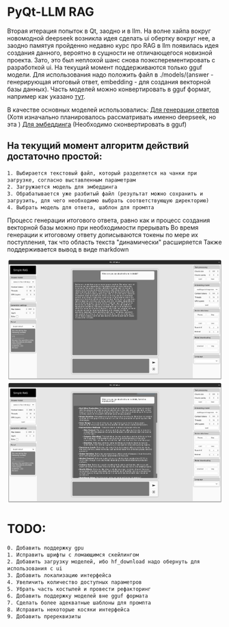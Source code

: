 # PyQt-LLM RAG
Вторая итерация попыток в Qt, заодно и в llm. На волне хайпа вокруг новомодной deepseek возникла идея сделать ui обертку вокруг нее, а заодно памятуя пройденно недавно курс про RAG в llm появилась идея создания данного, вероятно в сущности не отличающегося новизной проекта. Зато, это был неплохой шанс снова поэксперементировать с разработкой ui. На текущий момент поддерживаются только gguf модели. Для использования надо положить файл в ./models/(answer - генерирующая итоговый ответ, embedding - для создания векторной базы данных).
Часть моделей можно конвертировать в gguf формат, например как указано [тут](https://github.com/ggerganov/llama.cpp/discussions/2948).

В качестве основных моделей использовались:
[Для генерации ответов](https://huggingface.co/ruslandev/llama-3-8b-gpt-4o-ru1.0-gguf) (Хотя изначально планировалось рассматривать именно deepseek, но эта )
[Для эмбеддинга](https://huggingface.co/intfloat/multilingual-e5-large-instruct) (Необходимо сконвертировать в gguf)




## На текущий момент алгоритм действий достаточно простой:
    1. Выбирается текстовый файл, который разделяется на чанки при загрузке, согласно выставленным параметрам
    2. Загружается модель для эмбеддинга
    3. Обрабатывается уже разбитый файл (результат можно сохранить и загрузить, для чего необходимо выбрать соответствующую директорию)
    4. Выбрать модель для ответа, шаблон для промпта

Процесс генерации итогового ответа, равно как и процесс создания векторной базы можно при необходимости прерывать
Во время генерации к итоговому ответу дописываются токены по мере их поступления, так что область текста "динамически" расширяется
Также поддерживается вывод в виде markdown

![alt text](https://github.com/GlebVas1/pyqt-llm/blob/main/images/1.png?raw=true)
![alt text](https://github.com/GlebVas1/pyqt-llm/blob/main/images/2.png?raw=true)

# TODO:
    0. Добавить поддержку gpu
    1. Исправить шрифты с ломающимся скейлингом
    2. Добавить загрузку моделей, ибо hf_download надо обернуть для использования с ui
    3. Добавить локализацию интерфейса
    4. Увеличить количество доступных параметров
    5. Убрать часть костылей и провести рефакторинг
    6. Добавить поддержку моделей вне gguf формата
    7. Сделать более адекватные шаблоны для промпта
    8. Исправить некоторые косяки интерфейса
    9. Добавить пререквизиты
